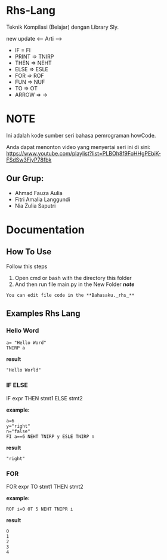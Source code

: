 # Rhs-Lang
Teknik Kompilasi (Belajar) dengan Library Sly. 

new update <-- Arti -->
- IF = FI
- PRINT => TNIRP
- THEN => NEHT
- ELSE => ESLE
- FOR => ROF
- FUN => NUF
- TO => OT
- ARROW => ->

# NOTE
Ini adalah kode sumber seri bahasa pemrograman howCode.

Anda dapat menonton video yang menyertai seri ini di sini: https://www.youtube.com/playlist?list=PLBOh8f9FoHHgPEbiK-FSdSw3FiyP78fbk

## Our Grup:
- Ahmad Fauza Aulia
- Fitri Amalia Langgundi
- Nia Zulia Saputri

# Documentation

## How To Use 

Follow this steps
1. Open cmd or bash with the directory this folder
2. And then run file main.py in the New Folder
**_note_**
```
You can edit file code in the **Bahasaku._rhs_**
```
## Examples Rhs Lang

### Hello Word
```
a= "Hello Word"
TNIRP a 
```
**result**
```
"Hello World"
```

### IF ELSE 

IF expr THEN stmt1 ELSE stmt2

**example:**
```
a=6
y="right"
n="false"
FI a==6 NEHT TNIRP y ESLE TNIRP n
```

**result**
```
"right"
```

### FOR

FOR expr TO stmt1 THEN stmt2

**example:**
```
ROF i=0 OT 5 NEHT TNIPR i
```

**result**
```
0
1
2
3
4
```